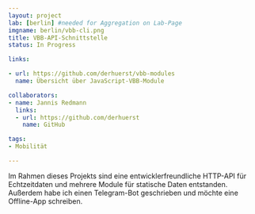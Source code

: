 ```yaml
---
layout: project
lab: [berlin] #needed for Aggregation on Lab-Page
imgname: berlin/vbb-cli.png
title: VBB-API-Schnittstelle
status: In Progress

links:

- url: https://github.com/derhuerst/vbb-modules
  name: Übersicht über JavaScript-VBB-Module

collaborators:
- name: Jannis Redmann
  links:
  - url: https://github.com/derhuerst
    name: GitHub

tags:
- Mobilität

---
```


Im Rahmen dieses Projekts sind eine entwicklerfreundliche HTTP-API für Echtzeitdaten und mehrere Module für statische Daten entstanden. Außerdem habe ich einen Telegram-Bot geschrieben und möchte eine Offline-App schreiben.
